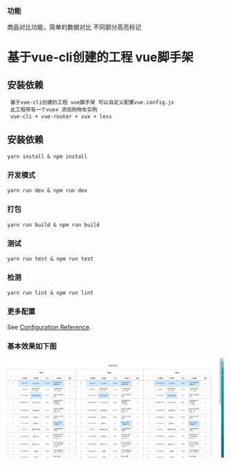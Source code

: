 ### 功能
商品对比功能，简单的数据对比
不同部分高亮标记



#  基于vue-cli创建的工程 vue脚手架

## 安装依赖
```
 基于vue-cli创建的工程 vue脚手架 可以自定义配置vue.config.js
 此工程带有一个vuex 添加购物车实例
 vue-cli + vue-router + vux + less
```

## 安装依赖
```
yarn install & npm install
```

### 开发模式
```
yarn run dev & npm run dev
```

### 打包
```
yarn run build & npm run build
```

###  测试
```
yarn run test & npm run test
```

### 检测
```
yarn run lint & npm run lint
```

### 更多配置
See [Configuration Reference](https://cli.vuejs.org/config/).

###  基本效果如下图

![img.png](img.png)
